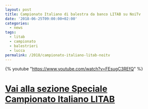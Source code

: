 ```yaml
---
layout: post
title: Campionato Italiano di balestra da banco LITAB su NoiTv
date: '2018-06-25T09:00:00+02:00'
categories:
  - news
tags:
  - litab
  - campionato
  - balestrieri
  - lucca
permalink: /2018/campionato-italiano-litab-noitv
---
```


{% youtube "https://www.youtube.com/watch?v=FEsugC3REfQ" %}

<!-- more -->

# [Vai alla sezione Speciale Campionato Italiano LITAB](/campionato-litab-lucca-2018)
